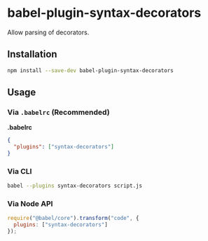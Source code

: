 # babel-plugin-syntax-decorators

Allow parsing of decorators.

## Installation

```sh
npm install --save-dev babel-plugin-syntax-decorators
```

## Usage

### Via `.babelrc` (Recommended)

**.babelrc**

```json
{
  "plugins": ["syntax-decorators"]
}
```

### Via CLI

```sh
babel --plugins syntax-decorators script.js
```

### Via Node API

```javascript
require("@babel/core").transform("code", {
  plugins: ["syntax-decorators"]
});
```
